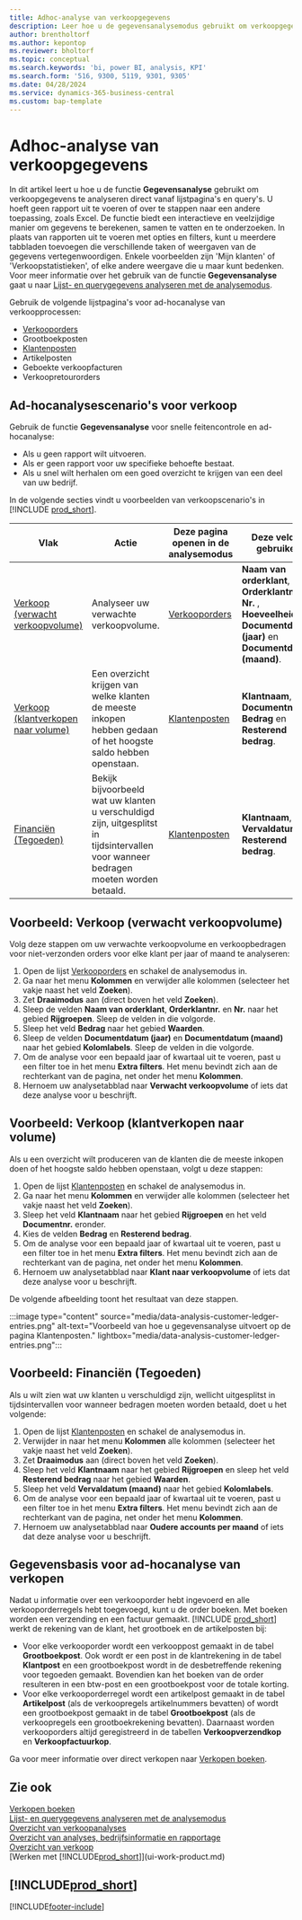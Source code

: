 ```yaml
---
title: Adhoc-analyse van verkoopgegevens
description: Leer hoe u de gegevensanalysemodus gebruikt om verkoopgegevens te analyseren.
author: brentholtorf
ms.author: kepontop
ms.reviewer: bholtorf
ms.topic: conceptual
ms.search.keywords: 'bi, power BI, analysis, KPI'
ms.search.form: '516, 9300, 5119, 9301, 9305'
ms.date: 04/28/2024
ms.service: dynamics-365-business-central
ms.custom: bap-template
---
```


# Adhoc-analyse van verkoopgegevens

In dit artikel leert u hoe u de functie **Gegevensanalyse** gebruikt om verkoopgegevens te analyseren direct vanaf lijstpagina's en query's. U hoeft geen rapport uit te voeren of over te stappen naar een andere toepassing, zoals Excel. De functie biedt een interactieve en veelzijdige manier om gegevens te berekenen, samen te vatten en te onderzoeken. In plaats van rapporten uit te voeren met opties en filters, kunt u meerdere tabbladen toevoegen die verschillende taken of weergaven van de gegevens vertegenwoordigen. Enkele voorbeelden zijn 'Mijn klanten' of 'Verkoopstatistieken', of elke andere weergave die u maar kunt bedenken. Voor meer informatie over het gebruik van de functie **Gegevensanalyse** gaat u naar [Lijst- en querygegevens analyseren met de analysemodus](analysis-mode.md).

Gebruik de volgende lijstpagina's voor ad-hocanalyse van verkoopprocessen:

- [Verkooporders](https://businesscentral.dynamics.com/?page=9305)
- Grootboekposten
- [Klantenposten](https://businesscentral.dynamics.com/?page=25)
- Artikelposten
- Geboekte verkoopfacturen
- Verkoopretourorders

## Ad-hocanalysescenario's voor verkoop

Gebruik de functie **Gegevensanalyse** voor snelle feitencontrole en ad-hocanalyse:

- Als u geen rapport wilt uitvoeren.
- Als er geen rapport voor uw specifieke behoefte bestaat.
- Als u snel wilt herhalen om een goed overzicht te krijgen van een deel van uw bedrijf.

In de volgende secties vindt u voorbeelden van verkoopscenario's in [!INCLUDE [prod_short](includes/prod_short.md)].

| Vlak | Actie | Deze pagina openen in de analysemodus | Deze velden gebruiken |
| ---- | ----- | ------------------------------- |------------------- |
| [Verkoop (verwacht verkoopvolume)](#example-sales-expected-sales-volume) | Analyseer uw verwachte verkoopvolume. | [Verkooporders](https://businesscentral.dynamics.com/?page=9305) | **Naam van orderklant**, **Orderklantnr.**, **Nr.** , **Hoeveelheid**, **Documentdatum (jaar)** en **Documentdatum (maand)**. |
| [Verkoop (klantverkopen naar volume)](#example-sales-customer-sales-by-volume) | Een overzicht krijgen van welke klanten de meeste inkopen hebben gedaan of het hoogste saldo hebben openstaan. | [Klantenposten](https://businesscentral.dynamics.com/?page=25) | **Klantnaam**, **Documentnr.**, **Bedrag** en **Resterend bedrag**. |
| [Financiën (Tegoeden)](#example-finance-accounts-receivables) | Bekijk bijvoorbeeld wat uw klanten u verschuldigd zijn, uitgesplitst in tijdsintervallen voor wanneer bedragen moeten worden betaald. | [Klantenposten](https://businesscentral.dynamics.com/?page=25) | **Klantnaam**, **Vervaldatum** en **Resterend bedrag**. |

## Voorbeeld: Verkoop (verwacht verkoopvolume)

Volg deze stappen om uw verwachte verkoopvolume en verkoopbedragen voor niet-verzonden orders voor elke klant per jaar of maand te analyseren:

1. Open de lijst [Verkooporders](https://businesscentral.dynamics.com/?page=9305) en schakel de analysemodus in.
1. Ga naar het menu **Kolommen** en verwijder alle kolommen (selecteer het vakje naast het veld **Zoeken**).
1. Zet **Draaimodus** aan (direct boven het veld **Zoeken**).
1. Sleep de velden **Naam van orderklant**, **Orderklantnr.** en **Nr.** naar het gebied **Rijgroepen**. Sleep de velden in die volgorde.
1. Sleep het veld **Bedrag** naar het gebied **Waarden**.
1. Sleep de velden **Documentdatum (jaar)** en **Documentdatum (maand)** naar het gebied **Kolomlabels**. Sleep de velden in die volgorde.
1. Om de analyse voor een bepaald jaar of kwartaal uit te voeren, past u een filter toe in het menu **Extra filters**. Het menu bevindt zich aan de rechterkant van de pagina, net onder het menu **Kolommen**.
1. Hernoem uw analysetabblad naar **Verwacht verkoopvolume** of iets dat deze analyse voor u beschrijft.

## Voorbeeld: Verkoop (klantverkopen naar volume)

Als u een overzicht wilt produceren van de klanten die de meeste inkopen doen of het hoogste saldo hebben openstaan, volgt u deze stappen:

1. Open de lijst [Klantenposten](https://businesscentral.dynamics.com/?page=25) en schakel de analysemodus in.
1. Ga naar het menu **Kolommen** en verwijder alle kolommen (selecteer het vakje naast het veld **Zoeken**).
1. Sleep het veld **Klantnaam** naar het gebied **Rijgroepen** en het veld **Documentnr.** eronder.
1. Kies de velden **Bedrag** en **Resterend bedrag**.
1. Om de analyse voor een bepaald jaar of kwartaal uit te voeren, past u een filter toe in het menu **Extra filters**. Het menu bevindt zich aan de rechterkant van de pagina, net onder het menu **Kolommen**.
1. Hernoem uw analysetabblad naar **Klant naar verkoopvolume** of iets dat deze analyse voor u beschrijft.

De volgende afbeelding toont het resultaat van deze stappen.

:::image type="content" source="media/data-analysis-customer-ledger-entries.png" alt-text="Voorbeeld van hoe u gegevensanalyse uitvoert op de pagina Klantenposten." lightbox="media/data-analysis-customer-ledger-entries.png":::

## Voorbeeld: Financiën (Tegoeden)

Als u wilt zien wat uw klanten u verschuldigd zijn, wellicht uitgesplitst in tijdsintervallen voor wanneer bedragen moeten worden betaald, doet u het volgende:

1. Open de lijst [Klantenposten](https://businesscentral.dynamics.com/?page=25) en schakel de analysemodus in.
1. Verwijder in naar het menu **Kolommen** alle kolommen (selecteer het vakje naast het veld **Zoeken**).
1. Zet **Draaimodus** aan (direct boven het veld **Zoeken**).
1. Sleep het veld **Klantnaam** naar het gebied **Rijgroepen** en sleep het veld **Resterend bedrag** naar het gebied **Waarden**.
1. Sleep het veld **Vervaldatum (maand)** naar het gebied **Kolomlabels**.
1. Om de analyse voor een bepaald jaar of kwartaal uit te voeren, past u een filter toe in het menu **Extra filters**. Het menu bevindt zich aan de rechterkant van de pagina, net onder het menu **Kolommen**.
1. Hernoem uw analysetabblad naar **Oudere accounts per maand** of iets dat deze analyse voor u beschrijft.

## Gegevensbasis voor ad-hocanalyse van verkopen

Nadat u informatie over een verkooporder hebt ingevoerd en alle verkooporderregels hebt toegevoegd, kunt u de order boeken. Met boeken worden een verzending en een factuur gemaakt. [!INCLUDE [prod_short](includes/prod_short.md)] werkt de rekening van de klant, het grootboek en de artikelposten bij:

- Voor elke verkooporder wordt een verkooppost gemaakt in de tabel **Grootboekpost**. Ook wordt er een post in de klantrekening in de tabel **Klantpost** en een grootboekpost wordt in de desbetreffende rekening voor tegoeden gemaakt. Bovendien kan het boeken van de order resulteren in een btw-post en een grootboekpost voor de totale korting.
- Voor elke verkooporderregel wordt een artikelpost gemaakt in de tabel **Artikelpost** (als de verkoopregels artikelnummers bevatten) of wordt een grootboekpost gemaakt in de tabel **Grootboekpost** (als de verkoopregels een grootboekrekening bevatten). Daarnaast worden verkooporders altijd geregistreerd in de tabellen **Verkoopverzendkop** en **Verkoopfactuurkop**.

Ga voor meer informatie over direct verkopen naar [Verkopen boeken](ui-post-sales.md).

## Zie ook

[Verkopen boeken](ui-post-sales.md)  
[Lijst- en querygegevens analyseren met de analysemodus](analysis-mode.md)  
[Overzicht van verkoopanalyses](sales-analytics-overview.md)  
[Overzicht van analyses, bedrijfsinformatie en rapportage](reports-bi-reporting.md)  
[Overzicht van verkoop](sales-manage-sales.md)  
[Werken met [!INCLUDE[prod_short](includes/prod_short.md)]](ui-work-product.md)  

## [!INCLUDE[prod_short](includes/free_trial_md.md)]  

[!INCLUDE[footer-include](includes/footer-banner.md)]